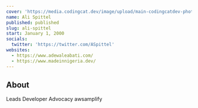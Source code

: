 ```yaml
---
cover: 'https://media.codingcat.dev/image/upload/main-codingcatdev-photo/podcast-guest/ASpittel'
name: Ali Spittel
published: published
slug: ali-spittel
start: January 1, 2000
socials:
  twitter: 'https://twitter.com/ASpittel'
websites:
  - https://www.adewaleabati.com/
  - https://www.madeinnigeria.dev/
---
```



## About

Leads Developer Advocacy awsamplify
 